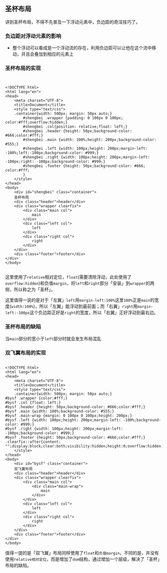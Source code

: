 ## 圣杯布局

讲到圣杯布局，不得不先普及一下浮动元素中，负边距的奇淫技巧了。
### 负边距对浮动元素的影响
- 整个浮动可以看成是一个浮动流的存在，利用负边距可以让他在这个流中移动，并且会叠加到相应的元素上

### 圣杯布局的实现
```


<!DOCTYPE html>
<html lang="en">
<head>
	<meta charset="UTF-8">
	<title>Document</title>
	<style type="text/css">
	.container{width: 500px; margin: 50px auto;}
        #shengbei .wrapper {padding: 0 100px 0 100px; color:#fff;overflow:hidden;}
        #shengbei .col{position: relative;float: left;}
        #shengbei .header {height: 50px;background-color: #666;color:#fff;}
        #shengbei .main {width: 100%;height: 200px;background-color: #555;}
        #shengbei .left {width: 100px;height: 200px;margin-left: -100%;left:-100px;background-color: #999;}
        #shengbei .right {width: 100px;height: 200px;margin-left: -100px;right: -100px;background-color: #999;}
        #shengbei .footer {height: 50px;background-color: #666; color:#fff;
		}
	</style>
</head>
<body>
	<div id="shengbei" class="container">
    圣杯布局
    <div class="header">header</div>
    <div class="wrapper clearfix">
        <div class="main col">
            main
        </div>
        <div class="left col">
            left
        </div>
        <div class="right col">
            right
        </div>
    </div>
    <div class="footer">footer</div>
</div>
</body>


```

这里使用了`relative`相对定位，`float`(需要清除浮动，此处使用了`overflow:hidden`)和负值`margin`，将`left`和`right`部分「安装」到`wrapper`的两侧，所以称之为「圣杯」。

这里值得一说的是对于「左翼」`left`用`margin-left:100%`这里`100%`正是`main`的宽度(`width:100%`)，所以「左翼」能浮动到最前面；而「右翼」`right`用`margin-left:-100px`这个负边距正好是`right`的宽度，所以「右翼」正好浮动到最右边。

### 圣杯布局的缺陷
当`main`部分的宽小于`left`部分时就会发生布局混乱


### 双飞翼布局的实现
```

<!DOCTYPE html>
<html lang="en">
<head>
	<meta charset="UTF-8">
	<title>Document</title>
	<style type="text/css">
	.container{width: 500px; margin: 50px auto;}
#bysf .wrapper {color:#fff;}
#bysf .col {float: left;}
#bysf .header {height: 50px;background-color: #666;color:#fff;}
#bysf .main {width: 100%;background-color: #555;}
#bysf .main-wrap {margin: 0 100px 0 100px;height: 200px;}
#bysf .left {width: 100px;height: 200px;margin-left: -100%;background-color: #999;}
#bysf .right {width: 100px;height: 200px;margin-left: -100px;background-color: #999;}
#bysf .footer {height: 50px;background-color: #666;color:#fff;}
.clearfix::after{content: "";display:block;clear:both;visibility:hidden;height:0;overflow:hidden;}
	</style>
</head>
<body>
	<div id="bysf" class="container">
    双飞翼布局
    <div class="header">header</div>
    <div class="wrapper clearfix">
        <div class="main col">
            <div class="main-wrap">
                main
            </div>
        </div>
        <div class="left col">
            left
        </div>
        <div class="right col">
            right
        </div>
    </div>
    <div class="footer">footer</div>
</div>
</body>

```

值得一提的是「双飞翼」布局同样使用了`float`和`负值margin`，不同的是，并没有使用`relative相对定位`，而是增加了`dom`结构，通过增加一个层级，解决了「圣杯」布局的缺陷。
